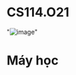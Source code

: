 # CS114.O21
"![image](https://github.com/nhanhuynh123/CS114.O21/assets/91048745/3dd59af1-1628-414f-9939-d96fa246d6d1)"

<h1>Máy học</h1>
